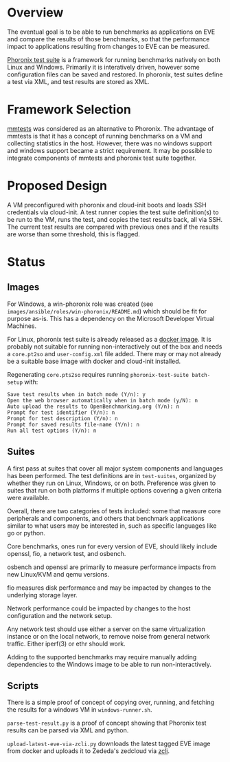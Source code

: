 # Overview

The eventual goal is to be able to run benchmarks as applications on EVE and
compare the results of those benchmarks, so that the performance impact to
applications resulting from changes to EVE can be measured.

[Phoronix test suite](https://www.phoronix-test-suite.com/) is a framework for
running benchmarks natively on both Linux and Windows. Primarily it is
interatively driven, however some configuration files can be saved and restored.
In phoronix, test suites define a test via XML, and test results are
stored as XML.

# Framework Selection

[mmtests](https://github.com/gormanm/mmtests) was considered as an alternative
to Phoronix. The advantage of mmtests is that it has a concept of running
benchmarks on a VM and collecting statistics in the host. However, there was
no windows support and windows support became a strict requirement. It may be
possible to integrate components of mmtests and phoronix test suite together.

# Proposed Design

A VM preconfigured with phoronix and cloud-init boots and loads SSH
credentials via cloud-init. A test runner copies the test suite definition(s)
to be run to the VM, runs the test, and copies the test results back, all via
SSH. The current test results are compared with previous ones and if the results
are worse than some threshold, this is flagged.

# Status

## Images

For Windows, a win-phoronix role was created
(see `images/ansible/roles/win-phoronix/README.md`) which should be fit for
purpose as-is. This has a dependency on the
Microsoft Developer Virtual Machines.

For Linux, phoronix test suite is already released as a
[docker image](https://hub.docker.com/r/phoronix/pts).
It is probably not suitable for running non-interactively out of the box and
needs a `core.pt2so` and `user-config.xml` file added. There may or may not
already be a suitable base image with docker and cloud-init installed.

Regenerating `core.pts2so` requires running `phoronix-test-suite batch-setup`
with:


    Save test results when in batch mode (Y/n): y
    Open the web browser automatically when in batch mode (y/N): n
    Auto upload the results to OpenBenchmarking.org (Y/n): n
    Prompt for test identifier (Y/n): n
    Prompt for test description (Y/n): n
    Prompt for saved results file-name (Y/n): n
    Run all test options (Y/n): n

## Suites

A first pass at suites that cover all major system components and languages
has been performed. The test definitions are in `test-suites`, organized by
whether they run on Linux, Windows, or on both. Preference was given to
suites that run on both platforms if multiple options covering a given criteria
were available.

Overall, there are two categories of tests included: some that measure core
peripherals and components, and others that benchmark applications similar to
what users may be interested in, such as specific languages like go or python.

Core benchmarks, ones run for every version of EVE, should likely include
openssl, fio, a network test, and osbench.

osbench and openssl are primarily to measure performance impacts from new
Linux/KVM and qemu versions.

fio measures disk performance and may be impacted by changes to the underlying
storage layer.

Network performance could be impacted by changes to the host configuration and
the network setup.

Any network test should use either a server on the same virtualization instance
or on the local network, to remove noise from general network traffic. Either
iperf(3) or ethr should work.

Adding to the supported benchmarks may require manually adding dependencies to
the Windows image to be able to run non-interactively.

## Scripts

There is a simple proof of concept of copying over, running, and fetching the
results for a windows VM in `windows-runner.sh`.

`parse-test-result.py` is a proof of concept showing that Phoronix test results
can be parsed via XML and python.

`upload-latest-eve-via-zcli.py` downloads the latest tagged EVE image from
docker and uploads it to Zededa's zedcloud via
[zcli](https://hub.docker.com/r/zededa/zcli/).


